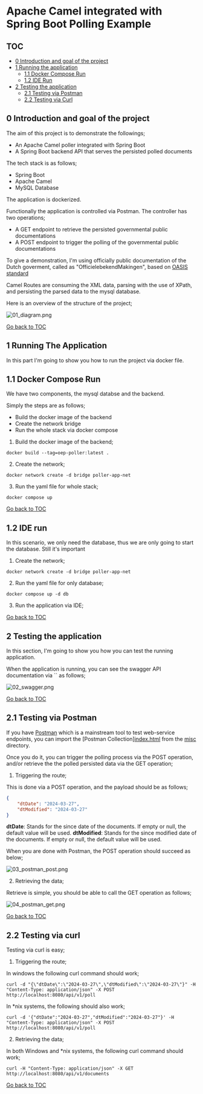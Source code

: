 # Apache Camel integrated with Spring Boot Polling Example  

## TOC

- [0 Introduction and goal of the project](#0-introduction-and-goal-of-the-project) <br/>
- [1 Running the application](#1-running-the-application) <br/>
  - [1.1 Docker Compose Run](#11-docker-compose-run) <br/>
  - [1.2 IDE Run](#12-ide-run) <br/>
- [2 Testing the application](#2-testing-the-application) <br/>
  - [2.1 Testing via Postman](#21-testing-via-postman) <br/>
  - [2.2 Testing via Curl](#22-testing-via-curl) <br/>

## 0 Introduction and goal of the project

The aim of this project is to demonstrate the followings;

- An Apache Camel poller integrated with Spring Boot
- A Spring Boot backend API that serves the persisted polled documents

The tech stack is as follows;

- Spring Boot
- Apache Camel
- MySQL Database

The application is dockerized.

Functionally the application is controlled via Postman. The controller has two operations;

- A GET endpoint to retrieve the persisted governmental public documentations
- A POST endpoint to trigger the polling of the governmental public documentations

To give a demonstration, I'm using officially public documentation of the Dutch goverment, called as "OfficielebekendMakingen", based on [OASIS standard](http://docs.oasis-open.org/ns/search-ws/sruResponse)

Camel Routes are consuming the XML data, parsing with the use of XPath, and persisting the parsed data to the mysql database.

Here is an overview of the structure of the project;

![01_diagram.png](https://github.com/bzdgn/camel-boot-polling-example/blob/main/misc/01_diagram.png)

[Go back to TOC](#toc)


## 1 Running The Application

In this part I'm going to show you how to run the project via docker file.

## 1.1 Docker Compose Run

We have two components, the mysql databse and the backend.

Simply the steps are as follows;

- Build the docker image of the backend
- Create the network bridge
- Run the whole stack via docker compose

1. Build the docker image of the backend;

`docker build --tag=oep-poller:latest .`

2. Create the network;

`docker network create -d bridge poller-app-net`

3. Run the yaml file for whole stack;

`docker compose up`


[Go back to TOC](#toc)

## 1.2 IDE run

In this scenario, we only need the database, thus we are only going to start the database. Still it's important 

1. Create the network;

`docker network create -d bridge poller-app-net`

2. Run the yaml file for only database;

`docker compose up -d db`

3. Run the application via IDE;

[Go back to TOC](#toc)


## 2 Testing the application

In this section, I'm going to show you how you can test the running application.

When the application is running, you can see the swagger API documentation via `` as follows;

![02_swagger.png](https://github.com/bzdgn/camel-boot-polling-example/blob/main/misc/02_swagger.png)

[Go back to TOC](#toc)


## 2.1 Testing via Postman

If you have [Postman](https://www.postman.com/) which is a mainstream tool to test web-service endpoints, you can import the [Postman Collection][index.html](https://github.com/bzdgn/camel-boot-polling-example/blob/misc/Camel-Poller.postman_collection.json) from the [misc](https://github.com/bzdgn/camel-boot-polling-example/blob/misc/) directory.

Once you do it, you can trigger the polling process via the POST operation, and/or retrieve the the polled persisted data via the GET operation;

1. Triggering the route;

This is done via a POST operation, and the payload should be as follows;

```json
{
    "dtDate": "2024-03-27",
    "dtModified": "2024-03-27"
}
```

**dtDate**: Stands for the since date of the documents. If empty or null, the default value will be used.
**dtModified**: Stands for the since modified date of the documents. If empty or null, the default value will be used.

When you are done with Postman, the POST operation should succeed as below;

![03_postman_post.png](https://github.com/bzdgn/camel-boot-polling-example/blob/main/misc/03_postman_post.png)

2. Retrieving the data;

Retrieve is simple, you should be able to call the GET operation as follows;

![04_postman_get.png](https://github.com/bzdgn/camel-boot-polling-example/blob/main/misc/04_postman_get.png)

[Go back to TOC](#toc)


## 2.2 Testing via curl

Testing via curl is easy;

1. Triggering the route;

In windows the following curl command should work;

`curl -d "{\"dtDate\":\"2024-03-27\",\"dtModified\":\"2024-03-27\"}" -H "Content-Type: application/json" -X POST http://localhost:8080/api/v1/poll`

In *nix systems, the following should also work;

`curl -d '{"dtDate":"2024-03-27","dtModified":"2024-03-27"}' -H "Content-Type: application/json" -X POST http://localhost:8080/api/v1/poll`

2. Retrieving the data;

In both Windows and *nix systems, the following curl command should work;

`curl -H "Content-Type: application/json" -X GET http://localhost:8080/api/v1/documents`


[Go back to TOC](#toc)


